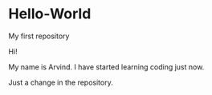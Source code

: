 # Hello-World
My first repository

Hi!

My name is Arvind. I have started learning coding just now.

Just a change in the repository.
